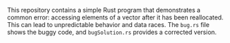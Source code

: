 This repository contains a simple Rust program that demonstrates a common error: accessing elements of a vector after it has been reallocated.  This can lead to unpredictable behavior and data races. The `bug.rs` file shows the buggy code, and `bugSolution.rs` provides a corrected version.
